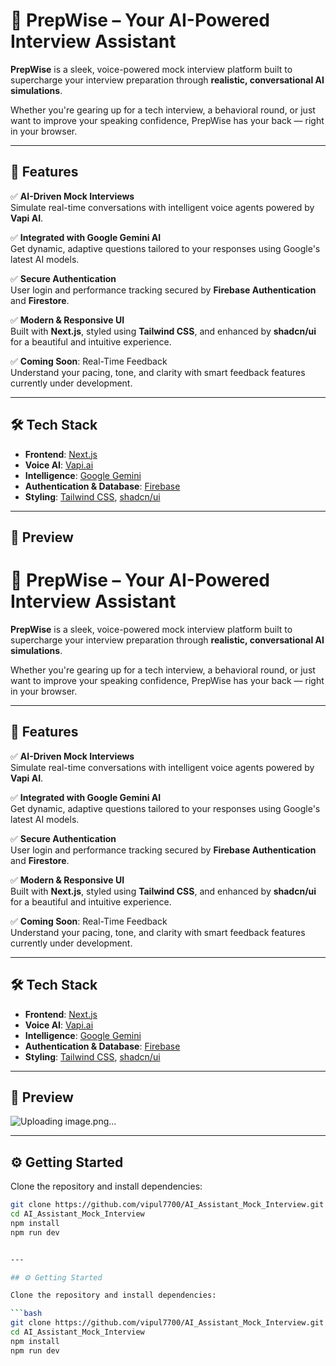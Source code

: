 # 🎯 PrepWise – Your AI-Powered Interview Assistant

**PrepWise** is a sleek, voice-powered mock interview platform built to supercharge your interview preparation through **realistic, conversational AI simulations**.

Whether you're gearing up for a tech interview, a behavioral round, or just want to improve your speaking confidence, PrepWise has your back — right in your browser.

---

## 🚀 Features

✅ **AI-Driven Mock Interviews**  
Simulate real-time conversations with intelligent voice agents powered by **Vapi AI**.

✅ **Integrated with Google Gemini AI**  
Get dynamic, adaptive questions tailored to your responses using Google's latest AI models.

✅ **Secure Authentication**  
User login and performance tracking secured by **Firebase Authentication** and **Firestore**.

✅ **Modern & Responsive UI**  
Built with **Next.js**, styled using **Tailwind CSS**, and enhanced by **shadcn/ui** for a beautiful and intuitive experience.

✅ **Coming Soon**: Real-Time Feedback  
Understand your pacing, tone, and clarity with smart feedback features currently under development.

---

## 🛠️ Tech Stack

- **Frontend**: [Next.js](https://nextjs.org/)
- **Voice AI**: [Vapi.ai](https://vapi.ai/)
- **Intelligence**: [Google Gemini](https://deepmind.google/technologies/gemini/)
- **Authentication & Database**: [Firebase](https://firebase.google.com/)
- **Styling**: [Tailwind CSS](https://tailwindcss.com/), [shadcn/ui](https://ui.shadcn.com/)

---

## 📸 Preview

# 🎯 PrepWise – Your AI-Powered Interview Assistant

**PrepWise** is a sleek, voice-powered mock interview platform built to supercharge your interview preparation through **realistic, conversational AI simulations**.

Whether you're gearing up for a tech interview, a behavioral round, or just want to improve your speaking confidence, PrepWise has your back — right in your browser.

---

## 🚀 Features

✅ **AI-Driven Mock Interviews**  
Simulate real-time conversations with intelligent voice agents powered by **Vapi AI**.

✅ **Integrated with Google Gemini AI**  
Get dynamic, adaptive questions tailored to your responses using Google's latest AI models.

✅ **Secure Authentication**  
User login and performance tracking secured by **Firebase Authentication** and **Firestore**.

✅ **Modern & Responsive UI**  
Built with **Next.js**, styled using **Tailwind CSS**, and enhanced by **shadcn/ui** for a beautiful and intuitive experience.

✅ **Coming Soon**: Real-Time Feedback  
Understand your pacing, tone, and clarity with smart feedback features currently under development.

---

## 🛠️ Tech Stack

- **Frontend**: [Next.js](https://nextjs.org/)
- **Voice AI**: [Vapi.ai](https://vapi.ai/)
- **Intelligence**: [Google Gemini](https://deepmind.google/technologies/gemini/)
- **Authentication & Database**: [Firebase](https://firebase.google.com/)
- **Styling**: [Tailwind CSS](https://tailwindcss.com/), [shadcn/ui](https://ui.shadcn.com/)

---

## 📸 Preview
![Uploading image.png…]()



---

## ⚙️ Getting Started

Clone the repository and install dependencies:

```bash
git clone https://github.com/vipul7700/AI_Assistant_Mock_Interview.git
cd AI_Assistant_Mock_Interview
npm install
npm run dev


---

## ⚙️ Getting Started

Clone the repository and install dependencies:

```bash
git clone https://github.com/vipul7700/AI_Assistant_Mock_Interview.git
cd AI_Assistant_Mock_Interview
npm install
npm run dev
